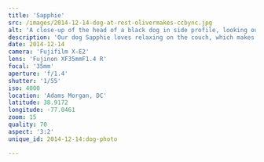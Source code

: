 ```yaml
---
title: 'Sapphie'
src: /images/2014-12-14-dog-at-rest-olivermakes-ccbync.jpg
alt: 'A close-up of the head of a black dog in side profile, looking out into a living room.'
description: 'Our dog Sapphie loves relaxing on the couch, which makes her an easy subject.'
date: 2014-12-14
camera: 'Fujifilm X-E2'
lens: 'Fujinon XF35mmF1.4 R'
focal: '35mm'
aperture: 'f/1.4'
shutter: '1/55'
iso: 4000
location: 'Adams Morgan, DC'
latitude: 38.9172
longitude: -77.0461
zoom: 15
quality: 70
aspect: '3:2'
unique_id: 2014-12-14:dog-photo

---
```

